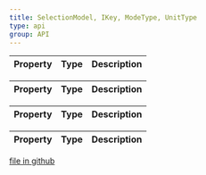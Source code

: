 ```yaml
---
title: SelectionModel, IKey, ModeType, UnitType
type: api
group: API
---
```



Property|Type|Description
---|---|---



Property|Type|Description
---|---|---



Property|Type|Description
---|---|---



Property|Type|Description
---|---|---

[file in github](https://github.com/qgrid/ng2/core/selection.model.js)
